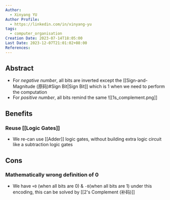 ```yaml
---
Author:
  - Xinyang YU
Author Profile:
  - https://linkedin.com/in/xinyang-yu
tags:
  - computer_organisation
Creation Date: 2023-07-14T18:05:00
Last Date: 2023-12-07T21:01:02+08:00
References: 
---
```

## Abstract 
* For *negative number*, all bits are inverted except the [[Sign-and-Magnitude (原码)#Sign Bit|Sign Bit]] which is 1 when we need to perform the computation
* For *positive number*, all bits remind the same
![[1s_complement.png]]

## Benefits
### Reuse [[Logic Gates]]
- We re-can use [[Adder]] logic gates, without building extra logic circuit like a subtraction logic gates 

## Cons
### Mathematically wrong definition of 0
- We have `+0` (when all bits are 0) & `-0`(when all bits are 1) under this encoding, this can be solved by [[2's Complement (补码)]]